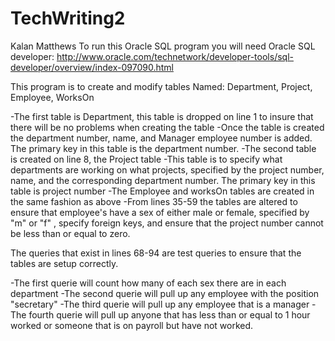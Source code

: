 # TechWriting2
Kalan Matthews
To run this Oracle SQL program you will need Oracle SQL developer: http://www.oracle.com/technetwork/developer-tools/sql-developer/overview/index-097090.html

This program is to create and modify tables Named: Department, Project, Employee, WorksOn

-The first table is Department, this table is dropped on line 1 to insure that there will be no problems when creating the table
-Once the table is created the department number, name, and Manager employee number is added. The primary key in this table is the department number.
-The second table is created on line 8, the Project table
-This table is to specify what departments are working on what projects, specified by the project number, name, and the corresponding department number. The primary key in this table is project number
-The Employee and worksOn tables are created in the same fashion as above
-From lines 35-59 the tables are altered to ensure that employee's have a sex of either male or female, specified by "m" or "f" , specify foreign keys, and ensure that the project number cannot be less than or equal to zero.

The queries that exist in lines 68-94 are test queries to ensure that the tables are setup correctly.

-The first querie will count how many of each sex there are in each department
-The second querie will pull up any employee with the position "secretary"
-The third querie will pull up any employee that is a manager
-The fourth querie will pull up anyone that has less than or equal to 1 hour worked or someone that is on payroll but have not worked.
